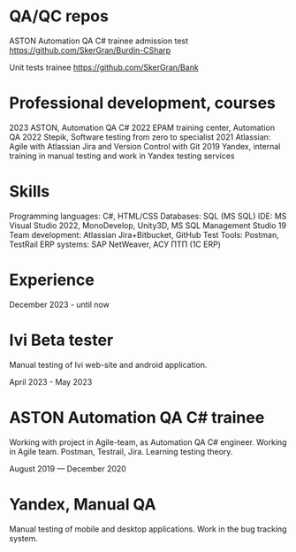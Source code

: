# QA/QC repos

ASTON Automation QA C# trainee admission test
https://github.com/SkerGran/Burdin-CSharp

Unit tests trainee
https://github.com/SkerGran/Bank

# Professional development, courses
2023 ASTON, Automation QA C#
2022 EPAM training center, Automation QA
2022 Stepik, Software testing from zero to specialist
2021 Atlassian: Agile with Atlassian Jira and Version Control with Git
2019 Yandex, internal training in manual testing and work in Yandex testing services

# Skills
Programming languages: C#, HTML/CSS
Databases: SQL (MS SQL)
IDE: MS Visual Studio 2022, MonoDevelop, Unity3D, MS SQL Management Studio 19
Team development: Atlassian Jira+Bitbucket, GitHub
Test Tools: Postman, TestRail
ERP systems: SAP NetWeaver, АСУ ПТП (1С ERP)

# Experience

December 2023 - until now
# Ivi Beta tester
Manual testing of Ivi web-site and android application.

April 2023 - May 2023
# ASTON Automation QA C# trainee
Working with project in Agile-team, as Automation QA C# engineer.
Working in Agile team. Postman, Testrail, Jira. Learning testing theory.

August 2019 — December 2020
# Yandex, Manual QA
Manual testing of mobile and desktop applications. Work in the bug tracking system.
